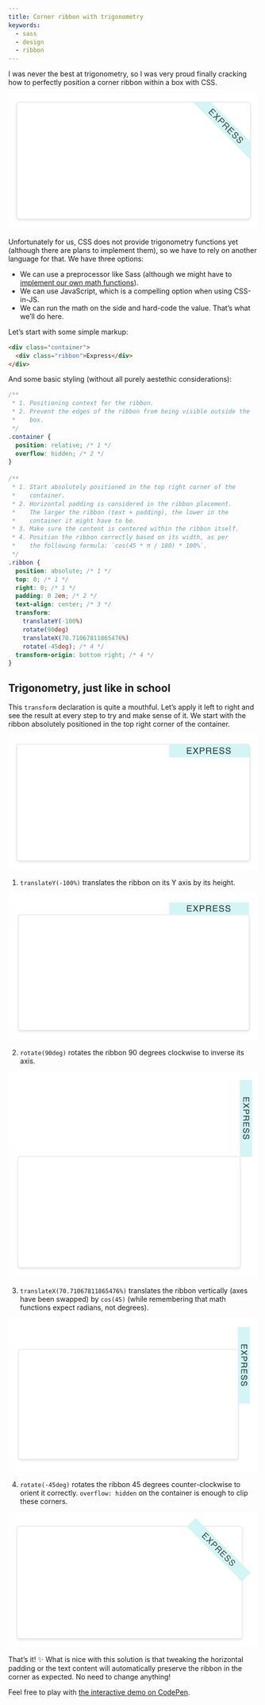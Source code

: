 ```yaml
---
title: Corner ribbon with trigonometry
keywords:
  - sass
  - design
  - ribbon
---
```


I was never the best at trigonometry, so I was very proud finally cracking how to perfectly position a corner ribbon within a box with CSS.

![Colorful corner ribbon saying “Express”](/assets/images/corner-ribbon-with-trigonometry/ribbon.png)

Unfortunately for us, CSS does not provide trigonometry functions yet (although there are plans to implement them), so we have to rely on another language for that. We have three options:

- We can use a preprocessor like Sass (although we might have to [implement our own math functions](https://www.unindented.org/blog/trigonometry-in-sass/)).
- We can use JavaScript, which is a compelling option when using CSS-in-JS.
- We can run the math on the side and hard-code the value. That’s what we’ll do here.

Let’s start with some simple markup:

```html
<div class="container">
  <div class="ribbon">Express</div>
</div>
```

And some basic styling (without all purely aestethic considerations):

```css
/**
 * 1. Positioning context for the ribbon.
 * 2. Prevent the edges of the ribbon from being visible outside the
 *    box.
 */
.container {
  position: relative; /* 1 */
  overflow: hidden; /* 2 */
}

/**
 * 1. Start absolutely positioned in the top right corner of the
 *    container.
 * 2. Horizontal padding is considered in the ribbon placement.
 *    The larger the ribbon (text + padding), the lower in the
 *    container it might have to be.
 * 3. Make sure the content is centered within the ribbon itself.
 * 4. Position the ribbon correctly based on its width, as per
 *    the following formula: `cos(45 * π / 180) * 100%`.
 */
.ribbon {
  position: absolute; /* 1 */
  top: 0; /* 1 */
  right: 0; /* 1 */
  padding: 0 2em; /* 2 */
  text-align: center; /* 3 */
  transform:
    translateY(-100%)
    rotate(90deg)
    translateX(70.71067811865476%)
    rotate(-45deg); /* 4 */
  transform-origin: bottom right; /* 4 */
}
```

## Trigonometry, just like in school

This `transform` declaration is quite a mouthful. Let’s apply it left to right and see the result at every step to try and make sense of it. We start with the ribbon absolutely positioned in the top right corner of the container.

![Ribbon positioned in the top right corner of its container](/assets/images/corner-ribbon-with-trigonometry/ribbon_1.png)

1. `translateY(-100%)` translates the ribbon on its Y axis by its height.

![Ribbon translated on its Y axis by its height](/assets/images/corner-ribbon-with-trigonometry/ribbon_2.png)

2. `rotate(90deg)` rotates the ribbon 90 degrees clockwise to inverse its axis.

![Ribbon rotated 90 degrees to inverse its axis](/assets/images/corner-ribbon-with-trigonometry/ribbon_3.png)

3. `translateX(70.71067811865476%)` translates the ribbon vertically (axes have been swapped) by `cos(45)` (while remembering that math functions expect radians, not degrees).

![Ribbon translated vertically by cos(45)](/assets/images/corner-ribbon-with-trigonometry/ribbon_4.png)

4. `rotate(-45deg)` rotates the ribbon 45 degrees counter-clockwise to orient it correctly. `overflow: hidden` on the container is enough to clip these corners.

![Ribbon rotated -45 degrees](/assets/images/corner-ribbon-with-trigonometry/ribbon_5.png)

That’s it! ✨ What is nice with this solution is that tweaking the horizontal padding or the text content will automatically preserve the ribbon in the corner as expected. No need to change anything!

Feel free to play with [the interactive demo on CodePen](https://codepen.io/HugoGiraudel/pen/ExaeLXW?editors=0100).
